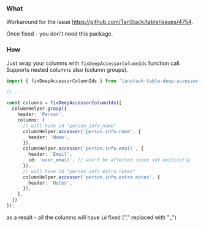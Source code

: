 ### What

Workaround for the issue https://github.com/TanStack/table/issues/4754.

Once fixed - you don't need this package.

### How

Just wrap your columns with `fixDeepAccessorColumnIds` function call.
Supports nested columns also (column groups).

```typescript
import { fixDeepAccessorColumnIds } from 'tanstack-table-deep-accessor-key-workaround';

// ...

const columns = fixDeepAccessorColumnIds([
  columnHelper.group({
    header: 'Person',
    columns: [
      // will have id "person_info_name"
      columnHelper.accessor('person.info.name', {
        header: 'Name',
      }),
      columnHelper.accessor('person.info.email', {
        header: 'Email',
        id: 'user_email', // won't be affected since set explicitly
      }),
      // will have id "person_info_extra_notes"
      columnHelper.accessor('person.info.extra.notes', {
        header: 'Notes',
      }),
    ],
  })
]);
```

as a result - all the columns will have `id` fixed ("." replaced with "_") 
